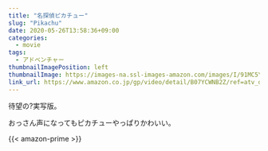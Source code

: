 ```yaml
---
title: "名探偵ピカチュー"
slug: "Pikachu"
date: 2020-05-26T13:58:36+09:00
categories:
  - movie
tags:
  - アドベンチャー
thumbnailImagePosition: left
thumbnailImage: https://images-na.ssl-images-amazon.com/images/I/91MC5YACAKL._SX600_.jpg
link_url: https://www.amazon.co.jp/gp/video/detail/B07YCWNB2Z/ref=atv_dp_b07_det_c_Z0r2A3_1_2
---
```

待望の?実写版。
<!--more-->
おっさん声になってもピカチューやっぱりかわいい。

{{< amazon-prime >}}
